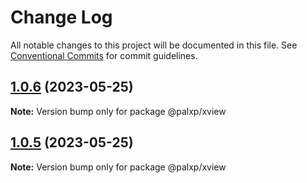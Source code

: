 # Change Log

All notable changes to this project will be documented in this file.
See [Conventional Commits](https://conventionalcommits.org) for commit guidelines.

## [1.0.6](https://github.com/palxiao/front-end-arsenal/compare/@palxp/xview@1.0.5...@palxp/xview@1.0.6) (2023-05-25)

**Note:** Version bump only for package @palxp/xview





## [1.0.5](https://github.com/palxiao/front-end-arsenal/compare/@palxp/xview@1.0.4...@palxp/xview@1.0.5) (2023-05-25)

**Note:** Version bump only for package @palxp/xview
